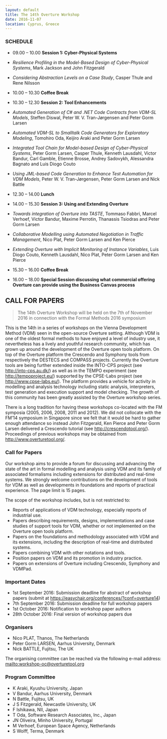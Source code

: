 ```yaml
---
layout: default
title: The 14th Overture Workshop
date: 2016-11-07
location: Cyprus, Greece
---
```

### SCHEDULE

* 09.00 – 10.00 **Session 1: Cyber-Physical Systems**

 * _Resilience Profiling in the Model-Based Design of Cyber-Physical Systems_, Mark Jackson and John Fitzgerald
 * _Considering Abstraction Levels on a Case Study_, Casper Thule and Rene Nilsson

* 10.00 – 10.30 **Coffee Break**

* 10.30 – 12.30 **Session 2: Tool Enhancements**

 * _Automated Generation of C# and .NET Code Contracts from VDM-SL Models_, Steffen Diswal, Peter W. V. Tran-Jørgensen and Peter Gorm Larsen
 * _Automated VDM-SL to Smalltalk Code Generators for Exploratory Modeling_, Tomohiro Oda, Keijiro Araki and Peter Gorm Larsen
 * _Integrated Tool Chain for Model-based Design of Cyber-Physical Systems_, Peter Gorm Larsen, Casper Thule, Kenneth Lausdahl, Victor Bandur, Carl Gamble, Etienne Brosse, Andrey Sadovykh, Alessandra Bagnato and Luis Diogo Couto
 * _Using JML-based Code Generation to Enhance Test Automation for VDM Models_, Peter W. V. Tran-Jørgensen, Peter Gorm Larsen and Nick Battle

* 12.30 – 14.00 **Lunch**

* 14.00 – 15.30 **Session 3: Using and Extending Overture**

 * _Towards integration of Overture into TASTE_, Tommaso Fabbri, Marcel Verhoef, Victor Bandur, Maxime Perrotin, Thanassis Tsiodras and Peter Gorm Larsen
 * _Collaborative Modelling using Automated Negotiation in Traffic Management_, Nico Plat, Peter Gorm Larsen and Ken Pierce
 * _Extending Overture with Implicit Monitoring of Instance Variables_, Luis Diogo Couto, Kenneth Lausdahl, Nico Plat, Peter Gorm Larsen and Ken Pierce

* 15.30 – 16.00 **Coffee Break**
* 16.00 – 18.00 **Special Session discussing what commercial offering Overture can provide using the Business Canvas process**

## CALL FOR PAPERS

> The 14th Overture Workshop
> will be held on the 7th of November 2016 in connection with the Formal Methods 2016 symposium

This is the 14th in a series of workshops on the Vienna Development Method (VDM) seen in the open-source Overture setting. Although VDM is one of the oldest formal methods to have enjoyed a level of industry use, it nevertheless has a lively and youthful research community, which has grown up around the development of the Overture open tools platform. On top of the Overture platform the Crescendo and Symphony tools from respectively the DESTECS and COMPASS projects. Currently the Overture tools are being further extended inside the INTO-CPS project (see <http://into-cps.au.dk/>) as well as in the TEMPO experiment (see <http://tempoproject.eu/>) supported by the CPSE-Labs project (see <http://www.cpse-labs.eu/>). The platform provides a vehicle for activity in modelling and analysis technology including static analysis, interpreters, test generation and execution support and model checking. The growth of this community has been greatly assisted by the Overture workshop series.

There is a long tradition for having these workshops co-located with the FM symposia (2005, 2006, 2008, 2011 and 2012). We did not collocate with the FM’14 symposium in Singapore since we felt that it would be hard to gather enough attendance so instead John Fitzgerald, Ken Pierce and Peter Gorm Larsen delivered a Crescendo tutorial (see <http://crescendotool.org/>). Proceedings of previous workshops may be obtained from <http://www.overturetool.org/>.

### Call for Papers

Our workshop aims to provide a forum for discussing and advancing the state of the art in formal modelling and analysis using VDM and its family of associated formalisms including extensions for distributed and real-time systems. We strongly welcome contributions on the development of tools for VDM as well as developments in foundations and reports of practical experience. The page limit is 15 pages. 

The scope of the workshop includes, but is not restricted to: 

* Reports of applications of VDM technology, especially reports of industrial use. 
* Papers describing requirements, designs, implementations and case studies of support tools for VDM, whether or not implemented on the Overture open tools platform. 
* Papers on the foundations and methodology associated with VDM and its extensions, including the description of real-time and distributed systems. 
* Papers combining VDM with other notations and tools.
* Position papers on VDM and its promotion in industry practice. 
* Papers on extensions of Overture including Crescendo, Symphony and VDMPad.

### Important Dates

* 1st September 2016: Submission deadline for abstract of workshop papers (submit at https://easychair.org/conferences/?conf=overture14)
* 7th September 2016: Submission deadline for full workshop papers
* 1st October 2016: Notification to workshop paper authors
* 28th October 2016: Final version of workshop papers due 

### Organisers

* Nico PLAT, Thanos, The Netherlands 
* Peter Gorm LARSEN, Aarhus University, Denmark 
* Nick BATTLE, Fujitsu, The UK

The organising committee can be reached via the following e-mail address:  <mailto:workshop-oc@overturetool.org>

### Program Committee

* K Araki, Kyushu University, Japan
* V Bandur, Aarhus University, Denmark
* N Battle, Fujitsu, UK
* J S Fitzgerald, Newcastle University, UK
* F Ishikawa, NII, Japan
* T Oda,  Software Research Associates, Inc., Japan
* JN Oliveira, Minho University, Portugal
* M Verhoef, European Space Agency, Netherlands
* S Wolff, Terma, Denmark

